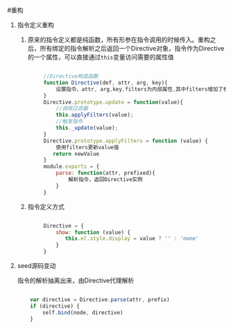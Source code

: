 #重构

1. 指令定义重构

   1. 原来的指令定义都是纯函数，所有形参在指令调用的时候传入。重构之后，所有绑定的指令解析之后返回一个Directive对象，指令作为Directive的一个属性，可以直接通过`this`变量访问需要的属性值
   
       ```javascript
       
            //Directive构造函数
            function Directive(def, attr, arg, key){
                设置指令、attr, arg,key,filters为内部属性,其中filters增加了参数项
            }
            Directive.prototype.update = function(value){
                //调用过滤器
                this.applyFilters(value);
                //触发指令
                this._update(value);
            }
            Directive.prototype.applyFilters = function (value) {
                使用filters更新value值
               return newValue
            }
            module.exports = {
                parse: function(attr, prefixed){
                    解析指令，返回Directive实例
                }
            }
       ```
   
   2. 指令定义方式
   
       ```javascript
       
            Directive = {
                show: function (value) {
                   this.el.style.display = value ? '' : 'none'
                }
            }
       ```

2. seed源码变动

    指令的解析抽离出来，由Directive代理解析
    
    ```javascript
    
        var directive = Directive.parse(attr, prefix)
        if (directive) {
            self.bind(node, directive)
        }
    ```
